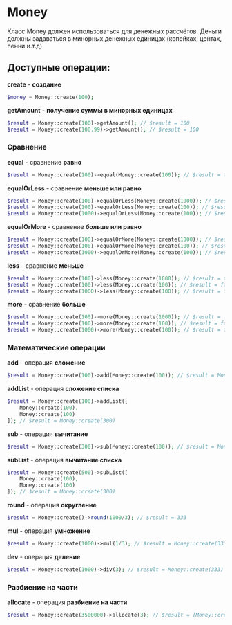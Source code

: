# Money
Класс Money должен использоваться для денежных рассчётов.
Деньги должны задаваться в минорных денежных единицах (копейках, центах, пенни и.т.д)

## Доступные операции:
**create** - **создание**
```php
$money = Money::create(100);
```

**getAmount** - **получение суммы в минорных единицах**
```php
$result = Money::create(100)->getAmount(); // $result = 100
$result = Money::create(100.99)->getAmount(); // $result = 100
```

### Сравнение

**equal** - сравнение **равно**
```php
$result = Money::create(100)->equal(Money::create(100)); // $result = true
```

**equalOrLess** - сравнение **меньше или равно**
```php
$result = Money::create(100)->equalOrLess(Money::create(1000)); // $result = true
$result = Money::create(100)->equalOrLess(Money::create(100)); // $result = true
$result = Money::create(1000)->equalOrLess(Money::create(100)); // $result = false
```

**equalOrMore** - сравнение **больше или равно**
```php
$result = Money::create(100)->equalOrMore(Money::create(1000)); // $result = flase
$result = Money::create(100)->equalOrMore(Money::create(100)); // $result = true
$result = Money::create(1000)->equalOrMore(Money::create(100)); // $result = true
```

**less** - сравнение **меньше**
```php
$result = Money::create(100)->less(Money::create(1000)); // $result = true
$result = Money::create(100)->less(Money::create(100)); // $result = false
$result = Money::create(1000)->less(Money::create(100)); // $result = false
```

**more** - сравнение **больше**
```php
$result = Money::create(100)->more(Money::create(1000)); // $result = false
$result = Money::create(100)->more(Money::create(100)); // $result = false
$result = Money::create(1000)->more(Money::create(100)); // $result = true
```

### Математические операции

**add** - операция **сложение**
```php
$result = Money::create(100)->add(Money::create(100)); // $result = Money::create(200)
```

**addList** - операция **сложение списка**
```php
$result = Money::create(100)->addList([
    Money::create(100),
    Money::create(100)
]); // $result = Money::create(300)
```

**sub** - операция **вычитание**
```php
$result = Money::create(300)->sub(Money::create(100)); // $result = Money::create(200)
```

**subList** - операция **вычитание списка**
```php
$result = Money::create(500)->subList([
    Money::create(100),
    Money::create(100)
]); // $result = Money::create(300)
```

**round** - операция **округление**
```php
$result = Money::create()->round(1000/3); // $result = 333
```

**mul** - операция **умножение**
```php
$result = Money::create(1000)->mul(1/3); // $result = Money::create(333)
```

**dev** - операция **деление**
```php
$result = Money::create(1000)->div(3); // $result = Money::create(333)
```

### Разбиение на части

**allocate** - операция **разбиение на части**
```php
$result = Money::create(3500000)->allocate(3); // $result = [Money::create(1166700), Money::create(1166700), Money::create(1166600)]
```

